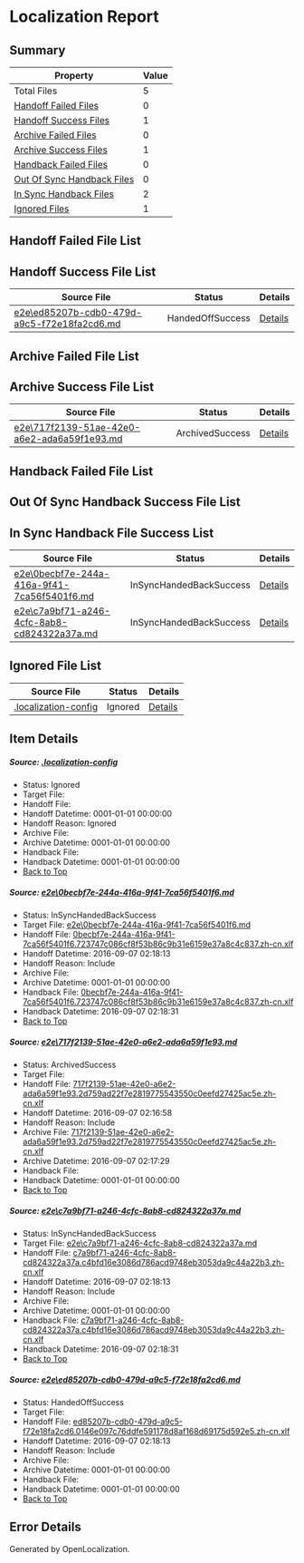 # <a name='report-top'></a> Localization Report

## Summary
 Property | Value 
 -------- | ----- 
 Total Files | 5
[ Handoff Failed Files ](#handoff-failed-list)| 0
[ Handoff Success Files ](#handoff-success-list)| 1
[ Archive Failed Files ](#archive-failed-list)| 0
[ Archive Success Files ](#archive-success-list)| 1
[ Handback Failed Files ](#handback-failed-list)| 0
[ Out Of Sync Handback Files ](#outofsync-handback-success-list)| 0
[ In Sync Handback Files ](#insync-handback-success-list)| 2
[ Ignored Files ](#ignored-list)| 1

## <a name='handoff-failed-list'></a> Handoff Failed File List

## <a name='handoff-success-list'></a> Handoff Success File List
 Source File | Status | Details 
 ----------- | ------ | ------- 
 [e2e\ed85207b-cdb0-479d-a9c5-f72e18fa2cd6.md](https://github.com/OpenLocalizationTestOrg/ol-test0/blob/c147645c3b357701bede6008c6dd55fa7e24efde/e2e/ed85207b-cdb0-479d-a9c5-f72e18fa2cd6.md) | HandedOffSuccess | [Details](#a9841c72c2d6ae57bffe8d69b9cff8478d9515444)

## <a name='archive-failed-list'></a> Archive Failed File List

## <a name='archive-success-list'></a> Archive Success File List
 Source File | Status | Details 
 ----------- | ------ | ------- 
 [e2e\717f2139-51ae-42e0-a6e2-ada6a59f1e93.md](https://github.com/OpenLocalizationTestOrg/ol-test0/blob/9db08d7817a376d593772308ce0e917f4565cde0/e2e/717f2139-51ae-42e0-a6e2-ada6a59f1e93.md) | ArchivedSuccess | [Details](#264e24bd3cd98769daade65d6cc81304d7f27f982)

## <a name='handback-failed-list'></a> Handback Failed File List

## <a name='outofsync-handback-success-list'></a> Out Of Sync Handback Success File List

## <a name='insync-handback-success-list'></a> In Sync Handback File Success List
 Source File | Status | Details 
 ----------- | ------ | ------- 
 [e2e\0becbf7e-244a-416a-9f41-7ca56f5401f6.md](https://github.com/OpenLocalizationTestOrg/ol-test0/blob/1f469488ef59543e630ca62adacd12cd802a3043/e2e/0becbf7e-244a-416a-9f41-7ca56f5401f6.md) | InSyncHandedBackSuccess | [Details](#43682aba2ac444e9fa114c75bc2d4243ebc0aadf1)
 [e2e\c7a9bf71-a246-4cfc-8ab8-cd824322a37a.md](https://github.com/OpenLocalizationTestOrg/ol-test0/blob/1f469488ef59543e630ca62adacd12cd802a3043/e2e/c7a9bf71-a246-4cfc-8ab8-cd824322a37a.md) | InSyncHandedBackSuccess | [Details](#822cc7ae881037e04905789ef3603b7cf9aab4183)

## <a name='ignored-list'></a> Ignored File List
 Source File | Status | Details 
 ----------- | ------ | ------- 
 [.localization-config](https://github.com/OpenLocalizationTestOrg/ol-test0/blob/1f469488ef59543e630ca62adacd12cd802a3043/.localization-config) | Ignored | [Details](#3d4f252ac210baf56311d7e97dcc2db10974dbd20)

## Item Details
##### <a name='3d4f252ac210baf56311d7e97dcc2db10974dbd20'></a> Source: [.localization-config](https://github.com/OpenLocalizationTestOrg/ol-test0/blob/1f469488ef59543e630ca62adacd12cd802a3043/.localization-config)
* Status: Ignored
* Target File: 
* Handoff File: 
* Handoff Datetime: 0001-01-01 00:00:00
* Handoff Reason: Ignored
* Archive File: 
* Archive Datetime: 0001-01-01 00:00:00
* Handback File: 
* Handback Datetime: 0001-01-01 00:00:00
* [Back to Top](#report-top)

##### <a name='43682aba2ac444e9fa114c75bc2d4243ebc0aadf1'></a> Source: [e2e\0becbf7e-244a-416a-9f41-7ca56f5401f6.md](https://github.com/OpenLocalizationTestOrg/ol-test0/blob/1f469488ef59543e630ca62adacd12cd802a3043/e2e/0becbf7e-244a-416a-9f41-7ca56f5401f6.md)
* Status: InSyncHandedBackSuccess
* Target File: [e2e\0becbf7e-244a-416a-9f41-7ca56f5401f6.md](https://github.com/OpenLocalizationTestOrg/ol-test0-zhcn/blob/46e53f0662180bfbdeabd2a5a433552d1717cf29/e2e/0becbf7e-244a-416a-9f41-7ca56f5401f6.md)
* Handoff File: [0becbf7e-244a-416a-9f41-7ca56f5401f6.723747c086cf8f53b86c9b31e6159e37a8c4c837.zh-cn.xlf](https://github.com/OpenLocalizationTestOrg/ol-test0-handoff/blob/491f1f6b581770ccb79272e4cb0ecdc0bdb11fc7/ol-handoff/OpenLocalizationTestOrg/ol-test0-zhcn/ci/0becbf7e-244a-416a-9f41-7ca56f5401f6.723747c086cf8f53b86c9b31e6159e37a8c4c837.zh-cn.xlf)
* Handoff Datetime: 2016-09-07 02:18:13
* Handoff Reason: Include
* Archive File: 
* Archive Datetime: 0001-01-01 00:00:00
* Handback File: [0becbf7e-244a-416a-9f41-7ca56f5401f6.723747c086cf8f53b86c9b31e6159e37a8c4c837.zh-cn.xlf](https://github.com/OpenLocalizationTestOrg/ol-test0-handback/blob/2d487503f55b45e96cda0d1b239e788b0d586401/ol-handback/OpenLocalizationTestOrg/ol-test0-zhcn/ci/0becbf7e-244a-416a-9f41-7ca56f5401f6.723747c086cf8f53b86c9b31e6159e37a8c4c837.zh-cn.xlf)
* Handback Datetime: 2016-09-07 02:18:31
* [Back to Top](#report-top)

##### <a name='264e24bd3cd98769daade65d6cc81304d7f27f982'></a> Source: [e2e\717f2139-51ae-42e0-a6e2-ada6a59f1e93.md](https://github.com/OpenLocalizationTestOrg/ol-test0/blob/9db08d7817a376d593772308ce0e917f4565cde0/e2e/717f2139-51ae-42e0-a6e2-ada6a59f1e93.md)
* Status: ArchivedSuccess
* Target File: 
* Handoff File: [717f2139-51ae-42e0-a6e2-ada6a59f1e93.2d759ad22f7e2819775543550c0eefd27425ac5e.zh-cn.xlf](https://github.com/OpenLocalizationTestOrg/ol-test0-handoff/blob/ee662aaca2cf8699433a2655b8b99fadcac40a61/ol-handoff/OpenLocalizationTestOrg/ol-test0-zhcn/ci/ht/717f2139-51ae-42e0-a6e2-ada6a59f1e93.2d759ad22f7e2819775543550c0eefd27425ac5e.zh-cn.xlf)
* Handoff Datetime: 2016-09-07 02:16:58
* Handoff Reason: Include
* Archive File: [717f2139-51ae-42e0-a6e2-ada6a59f1e93.2d759ad22f7e2819775543550c0eefd27425ac5e.zh-cn.xlf](https://github.com/OpenLocalizationTestOrg/ol-test0-handoff/blob/78c3de172ec511e71449059e1c9eee5a47f2ef81/ol-archive/OpenLocalizationTestOrg/ol-test0-zhcn/ci/ht/717f2139-51ae-42e0-a6e2-ada6a59f1e93.2d759ad22f7e2819775543550c0eefd27425ac5e.zh-cn.xlf)
* Archive Datetime: 2016-09-07 02:17:29
* Handback File: 
* Handback Datetime: 0001-01-01 00:00:00
* [Back to Top](#report-top)

##### <a name='822cc7ae881037e04905789ef3603b7cf9aab4183'></a> Source: [e2e\c7a9bf71-a246-4cfc-8ab8-cd824322a37a.md](https://github.com/OpenLocalizationTestOrg/ol-test0/blob/1f469488ef59543e630ca62adacd12cd802a3043/e2e/c7a9bf71-a246-4cfc-8ab8-cd824322a37a.md)
* Status: InSyncHandedBackSuccess
* Target File: [e2e\c7a9bf71-a246-4cfc-8ab8-cd824322a37a.md](https://github.com/OpenLocalizationTestOrg/ol-test0-zhcn/blob/46e53f0662180bfbdeabd2a5a433552d1717cf29/e2e/c7a9bf71-a246-4cfc-8ab8-cd824322a37a.md)
* Handoff File: [c7a9bf71-a246-4cfc-8ab8-cd824322a37a.c4bfd16e3086d786acd9748eb3053da9c44a22b3.zh-cn.xlf](https://github.com/OpenLocalizationTestOrg/ol-test0-handoff/blob/491f1f6b581770ccb79272e4cb0ecdc0bdb11fc7/ol-handoff/OpenLocalizationTestOrg/ol-test0-zhcn/ci/c7a9bf71-a246-4cfc-8ab8-cd824322a37a.c4bfd16e3086d786acd9748eb3053da9c44a22b3.zh-cn.xlf)
* Handoff Datetime: 2016-09-07 02:18:13
* Handoff Reason: Include
* Archive File: 
* Archive Datetime: 0001-01-01 00:00:00
* Handback File: [c7a9bf71-a246-4cfc-8ab8-cd824322a37a.c4bfd16e3086d786acd9748eb3053da9c44a22b3.zh-cn.xlf](https://github.com/OpenLocalizationTestOrg/ol-test0-handback/blob/2d487503f55b45e96cda0d1b239e788b0d586401/ol-handback/OpenLocalizationTestOrg/ol-test0-zhcn/ci/c7a9bf71-a246-4cfc-8ab8-cd824322a37a.c4bfd16e3086d786acd9748eb3053da9c44a22b3.zh-cn.xlf)
* Handback Datetime: 2016-09-07 02:18:31
* [Back to Top](#report-top)

##### <a name='a9841c72c2d6ae57bffe8d69b9cff8478d9515444'></a> Source: [e2e\ed85207b-cdb0-479d-a9c5-f72e18fa2cd6.md](https://github.com/OpenLocalizationTestOrg/ol-test0/blob/c147645c3b357701bede6008c6dd55fa7e24efde/e2e/ed85207b-cdb0-479d-a9c5-f72e18fa2cd6.md)
* Status: HandedOffSuccess
* Target File: 
* Handoff File: [ed85207b-cdb0-479d-a9c5-f72e18fa2cd6.0146e097c76ddfe591178d8af168d69175d592e5.zh-cn.xlf](https://github.com/OpenLocalizationTestOrg/ol-test0-handoff/blob/491f1f6b581770ccb79272e4cb0ecdc0bdb11fc7/ol-handoff/OpenLocalizationTestOrg/ol-test0-zhcn/ci/ed85207b-cdb0-479d-a9c5-f72e18fa2cd6.0146e097c76ddfe591178d8af168d69175d592e5.zh-cn.xlf)
* Handoff Datetime: 2016-09-07 02:18:13
* Handoff Reason: Include
* Archive File: 
* Archive Datetime: 0001-01-01 00:00:00
* Handback File: 
* Handback Datetime: 0001-01-01 00:00:00
* [Back to Top](#report-top)


## Error Details

Generated by OpenLocalization.
